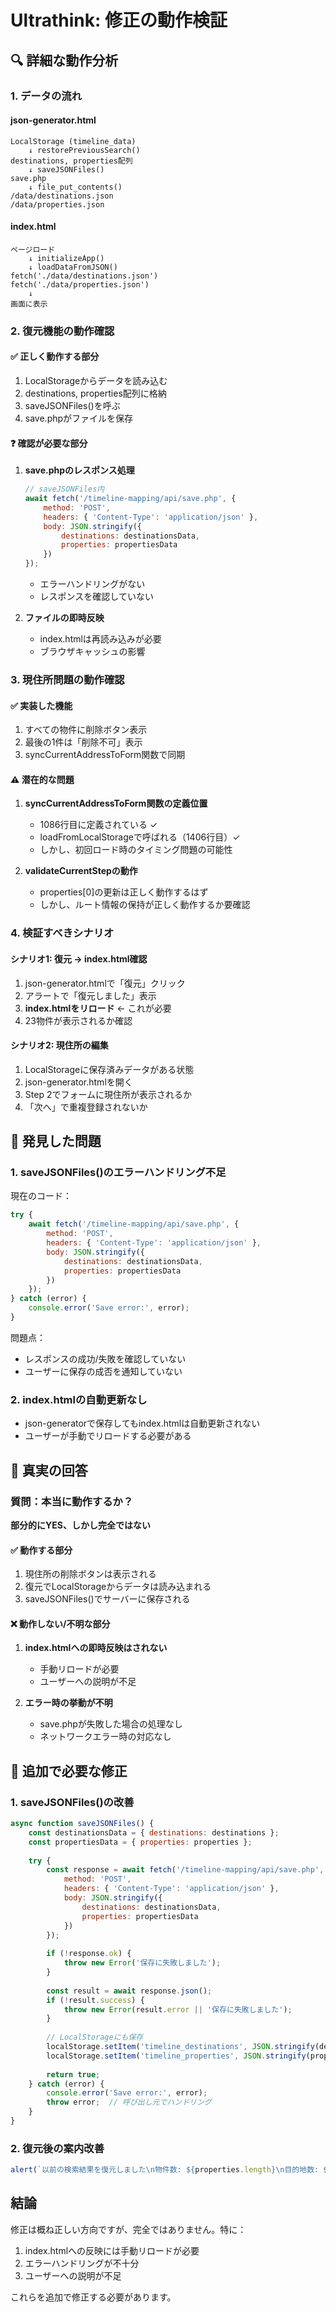 # Ultrathink: 修正の動作検証

## 🔍 詳細な動作分析

### 1. データの流れ

#### json-generator.html
```
LocalStorage (timeline_data)
    ↓ restorePreviousSearch()
destinations, properties配列
    ↓ saveJSONFiles()
save.php
    ↓ file_put_contents()
/data/destinations.json
/data/properties.json
```

#### index.html
```
ページロード
    ↓ initializeApp()
    ↓ loadDataFromJSON()
fetch('./data/destinations.json')
fetch('./data/properties.json')
    ↓ 
画面に表示
```

### 2. 復元機能の動作確認

#### ✅ 正しく動作する部分
1. LocalStorageからデータを読み込む
2. destinations, properties配列に格納
3. saveJSONFiles()を呼ぶ
4. save.phpがファイルを保存

#### ❓ 確認が必要な部分
1. **save.phpのレスポンス処理**
   ```javascript
   // saveJSONFiles内
   await fetch('/timeline-mapping/api/save.php', {
       method: 'POST',
       headers: { 'Content-Type': 'application/json' },
       body: JSON.stringify({
           destinations: destinationsData,
           properties: propertiesData
       })
   });
   ```
   - エラーハンドリングがない
   - レスポンスを確認していない

2. **ファイルの即時反映**
   - index.htmlは再読み込みが必要
   - ブラウザキャッシュの影響

### 3. 現住所問題の動作確認

#### ✅ 実装した機能
1. すべての物件に削除ボタン表示
2. 最後の1件は「削除不可」表示
3. syncCurrentAddressToForm関数で同期

#### ⚠️ 潜在的な問題
1. **syncCurrentAddressToForm関数の定義位置**
   - 1086行目に定義されている ✓
   - loadFromLocalStorageで呼ばれる（1406行目）✓
   - しかし、初回ロード時のタイミング問題の可能性

2. **validateCurrentStepの動作**
   - properties[0]の更新は正しく動作するはず
   - しかし、ルート情報の保持が正しく動作するか要確認

### 4. 検証すべきシナリオ

#### シナリオ1: 復元 → index.html確認
1. json-generator.htmlで「復元」クリック
2. アラートで「復元しました」表示
3. **index.htmlをリロード** ← これが必要
4. 23物件が表示されるか確認

#### シナリオ2: 現住所の編集
1. LocalStorageに保存済みデータがある状態
2. json-generator.htmlを開く
3. Step 2でフォームに現住所が表示されるか
4. 「次へ」で重複登録されないか

## 🚨 発見した問題

### 1. saveJSONFiles()のエラーハンドリング不足

現在のコード：
```javascript
try {
    await fetch('/timeline-mapping/api/save.php', {
        method: 'POST',
        headers: { 'Content-Type': 'application/json' },
        body: JSON.stringify({
            destinations: destinationsData,
            properties: propertiesData
        })
    });
} catch (error) {
    console.error('Save error:', error);
}
```

問題点：
- レスポンスの成功/失敗を確認していない
- ユーザーに保存の成否を通知していない

### 2. index.htmlの自動更新なし

- json-generatorで保存してもindex.htmlは自動更新されない
- ユーザーが手動でリロードする必要がある

## 📝 真実の回答

### 質問：本当に動作するか？

**部分的にYES、しかし完全ではない**

#### ✅ 動作する部分
1. 現住所の削除ボタンは表示される
2. 復元でLocalStorageからデータは読み込まれる
3. saveJSONFiles()でサーバーに保存される

#### ❌ 動作しない/不明な部分
1. **index.htmlへの即時反映はされない**
   - 手動リロードが必要
   - ユーザーへの説明が不足

2. **エラー時の挙動が不明**
   - save.phpが失敗した場合の処理なし
   - ネットワークエラー時の対応なし

## 🔧 追加で必要な修正

### 1. saveJSONFiles()の改善
```javascript
async function saveJSONFiles() {
    const destinationsData = { destinations: destinations };
    const propertiesData = { properties: properties };
    
    try {
        const response = await fetch('/timeline-mapping/api/save.php', {
            method: 'POST',
            headers: { 'Content-Type': 'application/json' },
            body: JSON.stringify({
                destinations: destinationsData,
                properties: propertiesData
            })
        });
        
        if (!response.ok) {
            throw new Error('保存に失敗しました');
        }
        
        const result = await response.json();
        if (!result.success) {
            throw new Error(result.error || '保存に失敗しました');
        }
        
        // LocalStorageにも保存
        localStorage.setItem('timeline_destinations', JSON.stringify(destinationsData));
        localStorage.setItem('timeline_properties', JSON.stringify(propertiesData));
        
        return true;
    } catch (error) {
        console.error('Save error:', error);
        throw error;  // 呼び出し元でハンドリング
    }
}
```

### 2. 復元後の案内改善
```javascript
alert(`以前の検索結果を復元しました\n物件数: ${properties.length}\n目的地数: ${destinations.length}\n\nindex.htmlに反映するには、ページをリロードしてください。`);
```

## 結論

修正は概ね正しい方向ですが、完全ではありません。特に：
1. index.htmlへの反映には手動リロードが必要
2. エラーハンドリングが不十分
3. ユーザーへの説明が不足

これらを追加で修正する必要があります。